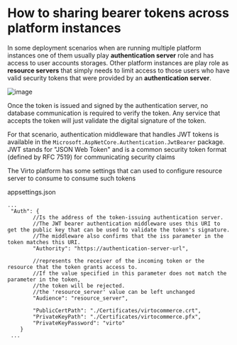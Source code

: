# How to sharing bearer tokens across platform instances 

In some deployment scenarios when are running multiple platform instances one of them usually play **authentication server** role and has access to user accounts storages.
Other platform instances are play role as **resource servers** that simply needs to limit access to those users who have valid security tokens that were provided by an **authentication server**.

![image](https://user-images.githubusercontent.com/7566324/71414550-26545b80-2660-11ea-93ed-eda241f5c76b.png)

Once the token is issued and signed by the authentication server, no database communication is required to verify the token.
Any service that accepts the token will just validate the digital signature of the token.

For that scenario, authentication middleware that handles JWT tokens is available in the `Microsoft.AspNetCore.Authentication.JwtBearer` package.
JWT stands for "JSON Web Token" and is a common security token format (defined by RFC 7519) for communicating security claims

The Virto platform has some  settings that can used to configure resource server to consume to consume such tokens

appsettings.json
```json5
...
 "Auth": {
        //Is the address of the token-issuing authentication server.
        //The JWT bearer authentication middleware uses this URI to get the public key that can be used to validate the token's signature.
        //The middleware also confirms that the iss parameter in the token matches this URI.
        "Authority": "https://authentication-server-url",
        
        //represents the receiver of the incoming token or the resource that the token grants access to.
        //If the value specified in this parameter does not match the parameter in the token,
        //the token will be rejected.
        //the 'resource_server' value can be left unchanged
        "Audience": "resource_server",

        "PublicCertPath": "./Certificates/virtocommerce.crt",
        "PrivateKeyPath": "./Certificates/virtocommerce.pfx",
        "PrivateKeyPassword": "virto"
    }
 ...
```
